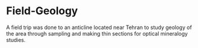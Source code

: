 # Field-Geology
A field trip was done to an anticline located near Tehran to study geology of the area through sampling and making thin sections for optical mineralogy studies.
